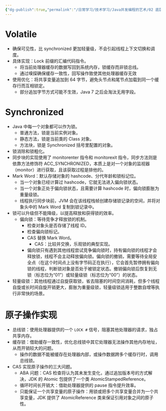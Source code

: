 ```yaml
---
{"dg-publish":true,"permalink":"/日常学习/技术学习/Java并发编程的艺术/02 底层实现原理/","title":"02 底层实现原理","tags":["八股"],"noteIcon":"1","created":"2023-07-16T16:34:01.805+08:00","updated":"2024-11-13T20:39:33.649+08:00"}
---
```



# Volatile

-   确保可见性，比 synchronized 更加轻量级，不会引起线程上下文切换和调度。
-   具体实现：Lock 前缀的汇编代码指令。
    -   将当前处理器缓存的数据写回到系统内存，锁缓存而非锁总线。
    -   通过嗅探确保缓存一致性，回写操作致使其他处理器缓存无效
-   使用优化：将共享变量追加到 64 字节，避免头节点和尾节点加载到同一个缓存行而互相锁定。
    -   部分追加字节方式可能不生效，Java 7 之后会淘汰无用字段。

# Synchronized

-   Java 中每一个对象都可以作为锁。
    -   普通方法，锁是当前实例对象。
    -   静态方法，锁是当前类的 Class 对象。
    -   方法块，锁是 Synchronized 括号里配置的对象。
-   锁消除和锁粗化。
-   同步块的实现使用了 monitorenter 指令和 monitorexit 指令，同步方法则是依靠方法修饰符 ACC_SYNCHRONIZED，本质上是对一个对象的监视器（monitor）进行获取，且该获取过程是排他的。
-   Mark Word：默认存储对象的 hashcode、分代年龄和锁标记位。
    -   当一个对象已经计算过 hashcode，它就无法进入偏向锁状态。
    -   当一个对象正处于偏向锁状态，且需要计算 hashcode 时，偏向锁膨胀为重量级锁。
    -   线程执行同步块前，JVM 会在该线程栈帧创建存储锁记录的空间，并将对象头中的 Mark Word 复制到锁记录中。
-   锁可以升级但不能降级，以提高释放和获得锁的效率。
    -   偏向锁：等待竞争才释放锁的机制。
        -   检查对象头是否存储了线程 ID。
        -   检查偏向锁标记。
        -   CAS 替换 Mark Word。
            -   CAS：比较并交换，乐观锁的典型实现。
        -   偏向锁只有遇到其他线程尝试竞争偏向锁时，持有偏向锁的线程才会释放锁，线程不会主动释放偏向锁。偏向锁的撤销，需要等待全局安全点（在这个时间点上没有字节码正在执行），它会首先暂停拥有偏向锁的线程，判断锁对象是否处于被锁定状态。撤销偏向锁后恢复到无锁（标志位为“01”）或轻量级锁（标志位为“00”）的状态。
-   轻量级锁：其他线程通过自旋获取锁，省去阻塞的时间空间消耗，但多个线程自旋或长时间自旋开销更大，膨胀为重量级锁，轻量级锁适用于整数自增等执行非常快的场景。

# 原子操作实现

-   总线锁：使用处理器提供的一个 `LOCK #` 信号，阻塞其他处理器的请求，独占共享内存。
-   缓存锁：借助缓存一致性，优化总线锁中其它处理器无法操作其他内存地址，从而开销较大的问题。
    -   操作的数据不能被缓存在处理器内部，或操作数据跨多个缓存行时，调用总线锁。
-   CAS 实现原子操作的三大问题。
    -   ABA 问题：CAS 检查将认为其未发生变化，通过追加版本号的方式解决，JDK 的 Atomic 包提供了一个类 AtomicStampedReference。
    -   循环时间长开销大：借助处理器提供的 pause 指令提升效率。
    -   只能保证一个共享变量的原子操作：用锁或把多个共享变量合并为一个共享变量，JDK 提供了 AtomicReference 类来保证引用对象之间的原子性。
